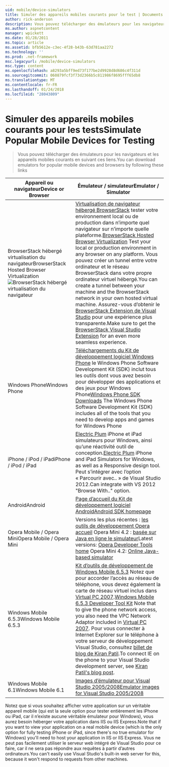 ```yaml
---
uid: mobile/device-simulators
title: Simuler des appareils mobiles courants pour le test | Documents Microsoft
author: rick-anderson
description: Vous pouvez télécharger des émulateurs pour les navigateurs et les appareils mobiles courants en suivant ces liens.
ms.author: aspnetcontent
manager: wpickett
ms.date: 01/28/2011
ms.topic: article
ms.assetid: bfb5612e-c3ec-4f28-b43b-63d781aa2272
ms.technology: ''
ms.prod: .net-framework
msc.legacyurl: /mobile/device-simulators
msc.type: content
ms.openlocfilehash: a8293a5bff9ed73f177be2d9928d8d686c4f311d
ms.sourcegitcommit: 060879fcf3f73d2366b5c811986f8695fff65db8
ms.translationtype: MT
ms.contentlocale: fr-FR
ms.lasthandoff: 01/24/2018
ms.locfileid: "28043809"
---
```

<a name="simulate-popular-mobile-devices-for-testing"></a><span data-ttu-id="bf6d8-103">Simuler des appareils mobiles courants pour les tests</span><span class="sxs-lookup"><span data-stu-id="bf6d8-103">Simulate Popular Mobile Devices for Testing</span></span>
====================
> <span data-ttu-id="bf6d8-104">Vous pouvez télécharger des émulateurs pour les navigateurs et les appareils mobiles courants en suivant ces liens.</span><span class="sxs-lookup"><span data-stu-id="bf6d8-104">You can download emulators for popular mobile devices and browsers by following these links</span></span>


| <span data-ttu-id="bf6d8-105">Appareil ou navigateur</span><span class="sxs-lookup"><span data-stu-id="bf6d8-105">Device or Browser</span></span> | <span data-ttu-id="bf6d8-106">Émulateur / simulateur</span><span class="sxs-lookup"><span data-stu-id="bf6d8-106">Emulator / Simulator</span></span> |
| --- | --- |
| <span data-ttu-id="bf6d8-107">BrowserStack hébergé virtualisation du navigateur</span><span class="sxs-lookup"><span data-stu-id="bf6d8-107">BrowserStack Hosted Browser Virtualization</span></span> ![BrowserStack hébergé virtualisation du navigateur](device-simulators/_static/image1.png) | <span data-ttu-id="bf6d8-109">[Virtualisation de navigateur hébergé BrowserStack](http://browserstack.com) tester votre environnement local ou de production dans n’importe quel navigateur sur n’importe quelle plateforme.</span><span class="sxs-lookup"><span data-stu-id="bf6d8-109">[BrowserStack Hosted Browser Virtualization](http://browserstack.com) Test your local or production environment in any browser on any platform.</span></span> <span data-ttu-id="bf6d8-110">Vous pouvez créer un tunnel entre votre ordinateur et le réseau BrowserStack dans votre propre ordinateur virtuel hébergé.</span><span class="sxs-lookup"><span data-stu-id="bf6d8-110">You can create a tunnel between your machine and the BrowserStack network in your own hosted virtual machine.</span></span> <span data-ttu-id="bf6d8-111">Assurez-vous d’obtenir le [BrowserStack Extension de Visual Studio](https://visualstudiogallery.msdn.microsoft.com/2dfa32b1-3c47-439d-b1c5-9e28be18b81c) pour une expérience plus transparente.</span><span class="sxs-lookup"><span data-stu-id="bf6d8-111">Make sure to get the [BrowserStack Visual Studio Extension](https://visualstudiogallery.msdn.microsoft.com/2dfa32b1-3c47-439d-b1c5-9e28be18b81c) for an even more seamless experience.</span></span> |
| <span data-ttu-id="bf6d8-112">Windows Phone</span><span class="sxs-lookup"><span data-stu-id="bf6d8-112">Windows Phone</span></span> | <span data-ttu-id="bf6d8-113">[Téléchargements du Kit de développement logiciel Windows Phone](https://dev.windowsphone.com/downloadsdk) le Windows Phone Software Development Kit (SDK) inclut tous les outils dont vous avez besoin pour développer des applications et des jeux pour Windows Phone</span><span class="sxs-lookup"><span data-stu-id="bf6d8-113">[Windows Phone SDK Downloads](https://dev.windowsphone.com/downloadsdk) The Windows Phone Software Development Kit (SDK) includes all of the tools that you need to develop apps and games for Windows Phone</span></span> |
| <span data-ttu-id="bf6d8-114">iPhone / iPod / iPad</span><span class="sxs-lookup"><span data-stu-id="bf6d8-114">iPhone / iPod / iPad</span></span> | <span data-ttu-id="bf6d8-115">[Electric Plum](http://www.electricplum.com/studio.aspx) iPhone et iPad simulateurs pour Windows, ainsi qu’une réactivité outil de conception.</span><span class="sxs-lookup"><span data-stu-id="bf6d8-115">[Electric Plum](http://www.electricplum.com/studio.aspx) iPhone and iPad Simulators for Windows, as well as a Responsive design tool.</span></span> <span data-ttu-id="bf6d8-116">Peut s’intégrer avec l’option « Parcourir avec.. » de Visual Studio 2012.</span><span class="sxs-lookup"><span data-stu-id="bf6d8-116">Can integrate with VS 2012 "Browse With.." option.</span></span> |
| <span data-ttu-id="bf6d8-117">Android</span><span class="sxs-lookup"><span data-stu-id="bf6d8-117">Android</span></span> | [<span data-ttu-id="bf6d8-118">Page d’accueil du Kit de développement logiciel Android</span><span class="sxs-lookup"><span data-stu-id="bf6d8-118">Android SDK homepage</span></span>](https://developer.android.com/sdk) |
| <span data-ttu-id="bf6d8-119">Opera Mobile / Opera Mini</span><span class="sxs-lookup"><span data-stu-id="bf6d8-119">Opera Mobile / Opera Mini</span></span> | <span data-ttu-id="bf6d8-120">Versions les plus récentes : [les outils de développement Opera accueil](http://www.opera.com/developer/tools/) Opera Mini 4.2 : [basée sur Java en ligne le simulateur](http://www.opera.com/mobile/demo/?ver=4)</span><span class="sxs-lookup"><span data-stu-id="bf6d8-120">Latest versions: [Opera Developer Tools home](http://www.opera.com/developer/tools/) Opera Mini 4.2: [Online Java-based simulator](http://www.opera.com/mobile/demo/?ver=4)</span></span> |
| <span data-ttu-id="bf6d8-121">Windows Mobile 6.5.3</span><span class="sxs-lookup"><span data-stu-id="bf6d8-121">Windows Mobile 6.5.3</span></span> | <span data-ttu-id="bf6d8-122">[Kit d’outils de développement de Windows Mobile 6.5.3](https://www.microsoft.com/downloads/en/details.aspx?FamilyID=c0213f68-2e01-4e5c-a8b2-35e081dcf1ca&amp;displaylang=en) Notez que pour accorder l’accès au réseau de téléphone, vous devez également la carte de réseau virtuel inclus dans [Virtual PC 2007](https://www.microsoft.com/downloads/en/details.aspx?FamilyID=04d26402-3199-48a3-afa2-2dc0b40a73b6&amp;DisplayLang=en).</span><span class="sxs-lookup"><span data-stu-id="bf6d8-122">[Windows Mobile 6.5.3 Developer Tool Kit](https://www.microsoft.com/downloads/en/details.aspx?FamilyID=c0213f68-2e01-4e5c-a8b2-35e081dcf1ca&amp;displaylang=en) Note that to give the phone network access, you also need the VPC Network Adaptor included in [Virtual PC 2007](https://www.microsoft.com/downloads/en/details.aspx?FamilyID=04d26402-3199-48a3-afa2-2dc0b40a73b6&amp;DisplayLang=en).</span></span> <span data-ttu-id="bf6d8-123">Pour vous connecter à Internet Explorer sur le téléphone à votre serveur de développement Visual Studio, consultez [billet de blog de Kiran Patil](http://kiranpatils.wordpress.com/2009/11/19/access-internetlocal-website-from-your-windows-mobile-device-emulators/).</span><span class="sxs-lookup"><span data-stu-id="bf6d8-123">To connect IE on the phone to your Visual Studio development server, see [Kiran Patil's blog post](http://kiranpatils.wordpress.com/2009/11/19/access-internetlocal-website-from-your-windows-mobile-device-emulators/).</span></span> |
| <span data-ttu-id="bf6d8-124">Windows Mobile 6.1</span><span class="sxs-lookup"><span data-stu-id="bf6d8-124">Windows Mobile 6.1</span></span> | [<span data-ttu-id="bf6d8-125">Images d’émulateur pour Visual Studio 2005/2008</span><span class="sxs-lookup"><span data-stu-id="bf6d8-125">Emulator images for Visual Studio 2005/2008</span></span>](https://www.microsoft.com/downloads/en/details.aspx?FamilyID=3d6f581e-c093-4b15-ab0c-a2ce5bffdb47) |

<span data-ttu-id="bf6d8-126">Notez que si vous souhaitez afficher votre application sur un véritable appareil mobile (qui est la seule option pour tester entièrement les iPhone ou iPad, car il n’existe aucune véritable émulateur pour Windows), vous aurez besoin héberger votre application dans IIS ou IIS Express.</span><span class="sxs-lookup"><span data-stu-id="bf6d8-126">Note that if you want to view your application on a real mobile device (which is the only option for fully testing iPhone or iPad, since there's no true emulator for Windows) you'll need to host your application in IIS or IIS Express.</span></span> <span data-ttu-id="bf6d8-127">Vous ne peut pas facilement utiliser le serveur web intégré de Visual Studio pour ce faire, car il ne sera pas répondre aux requêtes à partir d’autres ordinateurs.</span><span class="sxs-lookup"><span data-stu-id="bf6d8-127">You can't easily use Visual Studio's built-in web server for this, because it won't respond to requests from other machines.</span></span>
